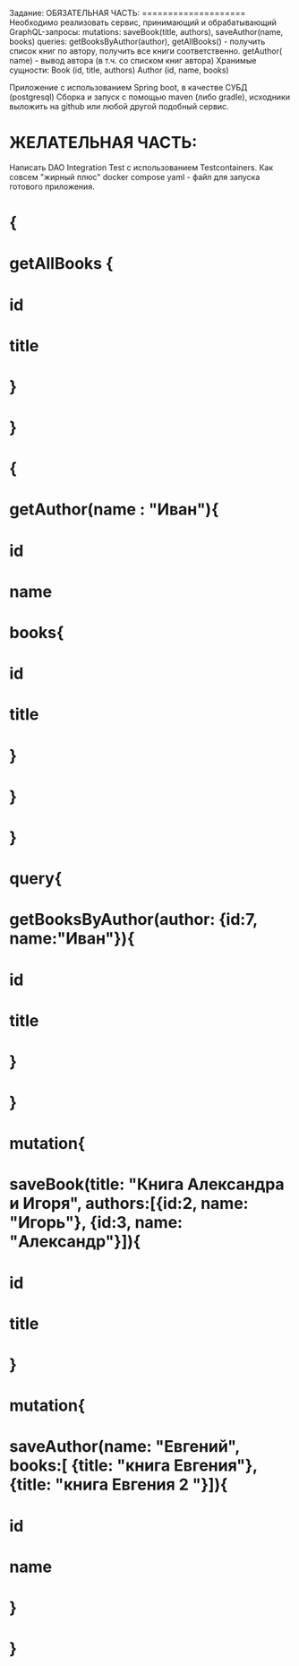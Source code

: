 Задание:
ОБЯЗАТЕЛЬНАЯ ЧАСТЬ:
==================== Необходимо реализовать сервис, принимающий и обрабатывающий GraphQL-запросы:
mutations:
saveBook(title, authors), saveAuthor(name, books)
queries:
getBooksByAuthor(author), getAllBooks() - получить список книг по автору, получить все книги соответственно. getAuthor(
name) - вывод автора (в т.ч. со списком книг автора)
Хранимые сущности:
Book (id, title, authors)
Author (id, name, books)

Приложение с использованием Spring boot, в качестве СУБД (postgresql)
Сборка и запуск с помощью maven (либо gradle), исходники выложить на github или любой другой подобный сервис.

ЖЕЛАТЕЛЬНАЯ ЧАСТЬ:
===================
Написать DAO Integration Test с использованием Testcontainers. Как совсем "жирный плюс" docker compose yaml - файл для
запуска готового приложения.

# {
#  getAllBooks {
#   id
#   title

#   }
# }


# {
#  getAuthor(name : "Иван"){
#   id
#   name
#   books{
#     id
#     title
#    }
# }
# }


# query{
#   getBooksByAuthor(author: {id:7, name:"Иван"}){
#     id
#     title
#   }
# }

# mutation{
#   saveBook(title: "Книга Александра и Игоря", authors:[{id:2, name: "Игорь"}, {id:3, name: "Александр"}]){
#     id
#     title
#   }
# 

# mutation{
#   saveAuthor(name: "Евгений", books:[ {title: "книга Евгения"}, {title: "книга Евгения 2 "}]){
#     id
#     name
#   }
# }